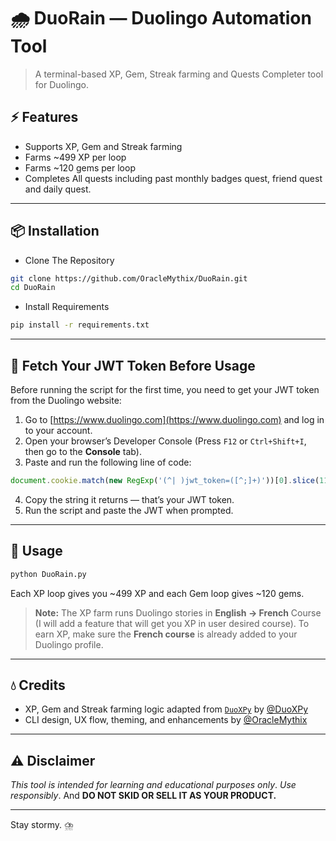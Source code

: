 # 🌧️ DuoRain — Duolingo Automation Tool

> A terminal-based XP, Gem, Streak farming and Quests Completer tool for Duolingo.

## ⚡️ Features

* Supports XP, Gem and Streak farming
* Farms \~499 XP per loop
* Farms \~120 gems per loop
* Completes All quests including past monthly badges quest, friend quest and daily quest.

---

## 📦 Installation

* Clone The Repository

```bash
git clone https://github.com/OracleMythix/DuoRain.git
cd DuoRain
```

* Install Requirements

```bash
pip install -r requirements.txt
```

---

## 🔐 Fetch Your JWT Token Before Usage

Before running the script for the first time, you need to get your JWT token from the Duolingo website:

1. Go to [https://www.duolingo.com](https://www.duolingo.com) and log in to your account.
2. Open your browser’s Developer Console (Press `F12` or `Ctrl+Shift+I`, then go to the **Console** tab).
3. Paste and run the following line of code:

```js
document.cookie.match(new RegExp('(^| )jwt_token=([^;]+)'))[0].slice(11)
```

4. Copy the string it returns — that’s your JWT token.
5. Run the script and paste the JWT when prompted.

---

## 🚀 Usage

```bash
python DuoRain.py
```

Each XP loop gives you \~499 XP and each Gem loop gives \~120 gems.

> **Note:** The XP farm runs Duolingo stories in **English → French** Course (I will add a feature that will get you XP in user desired course).
> To earn XP, make sure the **French course** is already added to your Duolingo profile.

---

## 💧 Credits

* XP, Gem and Streak farming logic adapted from [`DuoXPy`](https://github.com/DuoXPy/DuoXPy-Bot) by [@DuoXPy](https://github.com/DuoXPy)
* CLI design, UX flow, theming, and enhancements by [@OracleMythix](https://github.com/OracleMythix)

---

## ⚠️ Disclaimer

*This tool is intended for learning and educational purposes only*. *Use responsibly*. And **DO NOT SKID OR SELL IT AS YOUR PRODUCT.**

---

Stay stormy. ⛈️
